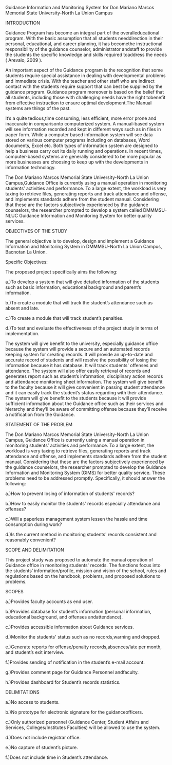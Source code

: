 Guidance Information and Monitoring System for Don Mariano Marcos Memorial State University-North La Union Campus

INTRODUCTION

Guidance Program has become an integral part of the overalleducational program. With the basic assumption that all students needdirection in their personal, educational, and career planning, it has becomethe instructional responsibility of the guidance counselor, administrator andstaff to provide the students the specific knowledge and skills required toaddress the needs ( Arevalo, 2009 ). 

An important aspect of the Guidance program is the recognition that some students require special assistance in dealing with developmental problems and immediate crisis. With the teacher and other staff who are indirect contact with the students require support that can best be supplied by the guidance program. Guidance program moreover is based on the belief that all students, including those with challenging needs have the right tobenefit from effective instruction to ensure optimal development.The Manual systems are things of the past.

It’s a quite tedious,time consuming, less efficient, more error prone and inaccurate in comparisonto computerized system. A manual-based system will see information recorded and kept in different ways such as in files in paper form. While a computer based information system will see data stored on various computer programs including on databases, Word documents, Excel etc. Both types of information system are designed to help a business carry out its daily running and operations. In recent times, computer-based systems are generally considered to be more popular as more businesses are choosing to keep up with the developments in information technology.

The Don Mariano Marcos Memorial State University-North La Union Campus,Guidance Office is currently using a manual operation in monitoring students’ activities and performance. To a large extent, the workload is very taxing to retrieve files, generating reports and track attendance and offense, and implements standards adhere from the student manual. Considering that these are the factors subjectively experienced by the guidance counselors, the researcher prompted to develop a system called DMMMSU-NLUC Guidance Information and Monitoring System for better quality services. 


OBJECTIVES OF THE STUDY

The general objective is to develop, design and implement a Guidance Information and Monitoring System in DMMMSU-North La Union Campus, Bacnotan La Union.

Specific Objectives:

The proposed project specifically aims the following:

a.)To develop a system that will give detailed information of the students such as basic information, educational background and parent’s information.

b.)To create a module that will track the student’s attendance such as absent and late.

c.)To create a module that will track student’s penalties.

d.)To test and evaluate the effectiveness of the project study in terms of implementation.

The system will give benefit to the university, especially guidance office because the system will provide a secure and an automated records keeping system for creating records. It will provide an up-to-date and accurate record of students and will resolve the possibility of losing the information because it has database. It will track students' offenses and attendance. The system will also offer easily retrieval of records and generates report such as student’s information, disciplinary action records and attendance monitoring sheet information. The system will give benefit to the faculty because it will give convenient in passing student attendance and it can easily track the student’s status regarding with their attendance. The system will give benefit to the students because it will provide sufficient information about the Guidance office such as their services and hierarchy and they’ll be aware of committing offense because they’ll receive a notification from the Guidance.
 

STATEMENT OF THE PROBLEM

The Don Mariano Marcos Memorial State University-North La Union Campus, Guidance Office is currently using a manual operation in monitoring students’ activities and performance. To a large extent, the workload is very taxing to retrieve files, generating reports and track attendance and offense, and implements standards adhere from the student manual. Considering that these are the factors subjectively experienced by the guidance counselors, the researcher prompted to develop the Guidance Information and Monitoring System (GIMS) for better quality service. These problems need to be addressed promptly. Specifically, it should answer the following:

a.)How to prevent losing of information of students' records?

b.)How to easily monitor the students' records especially attendance and offenses?

c.)Will a paperless management system lessen the hassle and time consumption during work?

d.)Is the current method in monitoring students' records consistent and reasonably convenient?


SCOPE AND DELIMITATION

This project study was proposed to automate the manual operation of Guidance office in monitoring students' records. The functions focus into the students’ information/profile, mission and vision of the school, rules and regulations based on the handbook, problems, and proposed solutions to problems.

SCOPES

a.)Provides faculty accounts as end user.

b.)Provides database for student’s information (personal information, educational background, and offenses andattendance).

c.)Provides accessible information about Guidance services.

d.)Monitor the students' status such as no records,warning and dropped.

e.)Generate reports for offense/penalty records,absences/late per month, and student’s exit interview.

f.)Provides sending of notification in the student’s e-mail account.

g.)Provides comment page for Guidance Personnel andfaculty.

h.)Provides dashboard for Student’s records statistics.


DELIMITATIONS

a.)No access to students.

b.)No prototype for electronic signature for the guidanceofficers.

c.)Only authorized personnel (Guidance Center, Student Affairs and Services, Colleges/Institutes Faculties) will be allowed to use the system.

d.)Does not include registrar office.

e.)No capture of student’s picture.

f.)Does not include time in Student’s attendance.


